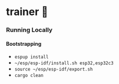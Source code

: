 # trainer 🚞

### Running Locally

#### Bootstrapping

 - `espup install`
 - `~/esp/esp-idf/install.sh esp32,esp32c3`
 - `source ~/esp/esp-idf/export.sh`
 - `cargo clean`

